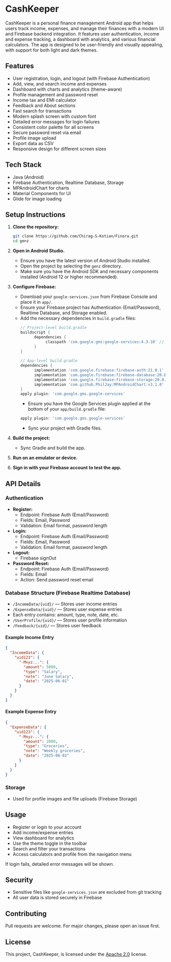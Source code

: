 # CashKeeper

CashKeeper is a personal finance management Android app that helps users track income, expenses, and manage their finances with a modern UI and Firebase backend integration.
It features user authentication, income and expense tracking, a dashboard with analytics, and various financial calculators. The app is designed to be user-friendly and visually appealing, with support for both light and dark themes.


## Features
- User registration, login, and logout (with Firebase Authentication)
- Add, view, and search income and expenses
- Dashboard with charts and analytics (theme-aware)
- Profile management and password reset
- Income tax and EMI calculator
- Feedback and About sections
- Fast search for transactions
- Modern splash screen with custom font
- Detailed error messages for login failures
- Consistent color palette for all screens
- Secure password reset via email
- Profile image upload
- Export data as CSV
- Responsive design for different screen sizes

## Tech Stack
- Java (Android)
- Firebase Authentication, Realtime Database, Storage
- MPAndroidChart for charts
- Material Components for UI
- Glide for image loading


## Setup Instructions
1. **Clone the repository:**
   ```sh
   git clone https://github.com/Chirag-S-Kotian/Finora.git
   cd genz
   ```

2. **Open in Android Studio.**
    - Ensure you have the latest version of Android Studio installed.
    - Open the project by selecting the `genz` directory.
    - Make sure you have the Android SDK and necessary components installed (Android 12 or higher recommended).
    
3. **Configure Firebase:**
   - Download your `google-services.json` from Firebase Console and place it in `app/`.
   - Ensure your Firebase project has Authentication (Email/Password), Realtime Database, and Storage enabled.
    - Add the necessary dependencies in `build.gradle` files:
      ```groovy
      // Project-level build.gradle
      buildscript {
            dependencies {
                 classpath 'com.google.gms:google-services:4.3.10' // Check for latest version
            }
      }
    
      // App-level build.gradle
      dependencies {
            implementation 'com.google.firebase:firebase-auth:21.0.1' // Check for latest version
            implementation 'com.google.firebase:firebase-database:20.0.3' // Check for latest version
            implementation 'com.google.firebase:firebase-storage:20.0.0' // Check for latest version
            implementation 'com.github.PhilJay:MPAndroidChart:v3.1.0' // Check for latest version
      }
      apply plugin: 'com.google.gms.google-services'
      ```
        - Ensure you have the Google Services plugin applied at the bottom of your `app/build.gradle` file:
        ```groovy
        apply plugin: 'com.google.gms.google-services'
        ```
        - Sync your project with Gradle files.

        
4. **Build the project:**
   - Sync Gradle and build the app.
5. **Run on an emulator or device.**
6. **Sign in with your Firebase account to test the app.**

## API Details
### Authentication
- **Register:**
  - Endpoint: Firebase Auth (Email/Password)
  - Fields: Email, Password
  - Validation: Email format, password length
- **Login:**
  - Endpoint: Firebase Auth (Email/Password)
  - Fields: Email, Password
  - Validation: Email format, password length
- **Logout:**
  - Firebase signOut
- **Password Reset:**
  - Endpoint: Firebase Auth (Email/Password)
  - Fields: Email
  - Action: Send password reset email

### Database Structure (Firebase Realtime Database)
- `/IncomeData/{uid}/` — Stores user income entries
- `/ExpenseData/{uid}/` — Stores user expense entries
- Each entry contains: amount, type, note, date, etc.
- `/UserProfile/{uid}/` — Stores user profile information
- `/Feedback/{uid}/` — Stores user feedback

#### Example Income Entry
```json
{
  "IncomeData": {
    "uid123": {
      "-Mxyz...": {
        "amount": 5000,
        "type": "Salary",
        "note": "June Salary",
        "date": "2025-06-01"
      }
    }
  }
}
```

#### Example Expense Entry
```json
{
  "ExpenseData": {
    "uid123": {
      "-Mxyz...": {
        "amount": 2000,
        "type": "Groceries",
        "note": "Weekly groceries",
        "date": "2025-06-02"
      }
    }
  }
}
```
### Storage
- Used for profile images and file uploads (Firebase Storage)

## Usage
- Register or login to your account
- Add income/expense entries
- View dashboard for analytics
- Use the theme toggle in the toolbar
- Search and filter your transactions
- Access calculators and profile from the navigation menu

If login fails, detailed error messages will be shown.

## Security
- Sensitive files like `google-services.json` are excluded from git tracking
- All user data is stored securely in Firebase

## Contributing
Pull requests are welcome. For major changes, please open an issue first.

## License
This project, CashKeeper, is licensed under the [Apache 2.0](LICENSE) license.